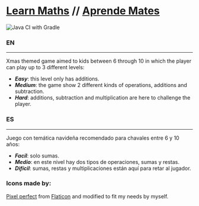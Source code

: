 # [Learn Maths](#EN) // [Aprende Mates](#ES)
![Java CI with Gradle](https://github.com/Javiertis/AprendeMates/workflows/Java%20CI%20with%20Gradle/badge.svg)
### EN
---
Xmas themed game aimed to kids between 6 through 10 in which the player can play up to 3 different levels:

 - ***Easy***: this level only has additions.
 - ***Medium***: the game show 2 different kinds of operations, additions and subtraction.
 - ***Hard***: additions, subtraction and multiplication are here to challenge the player. 
 
### ES
---
Juego con temática navideña recomendado para chavales entre 6 y 10 años:

 - ***Facil***: solo sumas.
 - ***Medio***: en este nivel hay dos tipos de operaciones, sumas y restas.
 - ***Difícil***: sumas, restas y multiplicaciones están aquí para retar al jugador. 




### Icons made by: 

[Pixel perfect](https://www.flaticon.com/authors/pixel-perfect) from [Flaticon](https://www.flaticon.com/) and modified to fit my needs by myself.
